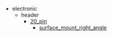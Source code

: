 * electronic
  * header
    * [20_pin](electronic/header/20_pin)
      * [surface_mount_right_angle](electronic/header/20_pin/surface_mount_right_angle)
